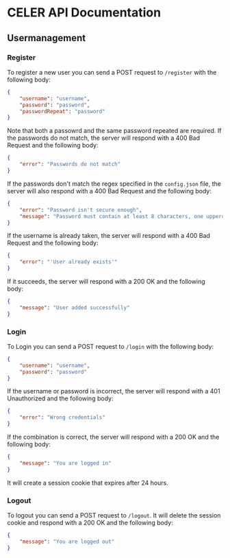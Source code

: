 # CELER API Documentation

## Usermanagement

### Register

To register a new user you can send a POST request to `/register` with the following body:

```json
{
    "username": "username",
    "password": "password",
    "passwordRepeat": "password"
}
```

Note that both a passowrd and the same password repeated are required. If the passwords do not match, the server will respond with a 400 Bad Request and the following body:

```json
{
    "error": "Passwords do not match"
}
```

If the passwords don't match the regex specified in the `config.json` file, the server will also respond with a 400 Bad Request and the following body:

```json
{
    "error": "Password isn't secure enough",
    "message": "Password must contain at least 8 characters, one uppercase letter, one lowercase letter, one number and one special character"
}
```

If the username is already taken, the server will respond with a 400 Bad Request and the following body:

```json
{
    "error": "'User already exists'"
}
```

If it succeeds, the server will respond with a 200 OK and the following body:

```json
{
    "message": "User added successfully"
}
```

### Login

To Login you can send a POST request to `/login` with the following body:

```json
{
    "username": "username",
    "password": "password"
}
```

If the username or password is incorrect, the server will respond with a 401 Unauthorized and the following body:

```json
{
    "error": "Wrong credentials"
}
```

If the combination is correct, the server will respond with a 200 OK  and the following body:

```json
{
    "message": "You are logged in"
}
```

It will create a session cookie that expires after 24 hours.

### Logout

To logout you can send a POST request to `/logout`. It will delete the session cookie and respond with a 200 OK and the following body:

```json
{
    "message": "You are logged out"
}
```	
